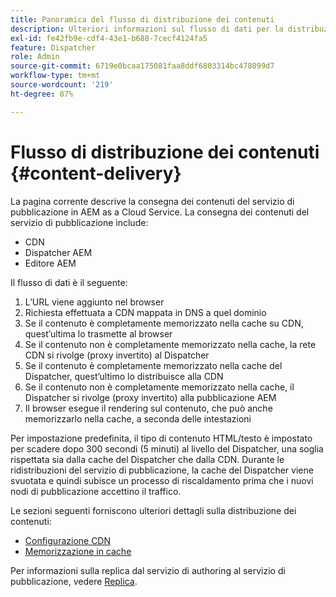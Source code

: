 ```yaml
---
title: Panoramica del flusso di distribuzione dei contenuti
description: Ulteriori informazioni sul flusso di dati per la distribuzione dei contenuti e su come pubblicare i contenuti
exl-id: fe42fb9e-cdf4-43e1-b688-7cecf4124fa5
feature: Dispatcher
role: Admin
source-git-commit: 6719e0bcaa175081faa8ddf6803314bc478099d7
workflow-type: tm+mt
source-wordcount: '219'
ht-degree: 87%

---
```


# Flusso di distribuzione dei contenuti {#content-delivery}

La pagina corrente descrive la consegna dei contenuti del servizio di pubblicazione in AEM as a Cloud Service. La consegna dei contenuti del servizio di pubblicazione include:

* CDN
* Dispatcher AEM
* Editore AEM

Il flusso di dati è il seguente:

1. L’URL viene aggiunto nel browser
1. Richiesta effettuata a CDN mappata in DNS a quel dominio
1. Se il contenuto è completamente memorizzato nella cache su CDN, quest’ultima lo trasmette al browser
1. Se il contenuto non è completamente memorizzato nella cache, la rete CDN si rivolge (proxy invertito) al Dispatcher
1. Se il contenuto è completamente memorizzato nella cache del Dispatcher, quest’ultimo lo distribuisce alla CDN
1. Se il contenuto non è completamente memorizzato nella cache, il Dispatcher si rivolge (proxy invertito) alla pubblicazione AEM
1. Il browser esegue il rendering sul contenuto, che può anche memorizzarlo nella cache, a seconda delle intestazioni

Per impostazione predefinita, il tipo di contenuto HTML/testo è impostato per scadere dopo 300 secondi (5 minuti) al livello del Dispatcher, una soglia rispettata sia dalla cache del Dispatcher che dalla CDN. Durante le ridistribuzioni del servizio di pubblicazione, la cache del Dispatcher viene svuotata e quindi subisce un processo di riscaldamento prima che i nuovi nodi di pubblicazione accettino il traffico.

Le sezioni seguenti forniscono ulteriori dettagli sulla distribuzione dei contenuti:
* [Configurazione CDN](/help/implementing/dispatcher/cdn.md)
* [Memorizzazione in cache](/help/implementing/dispatcher/caching.md)


Per informazioni sulla replica dal servizio di authoring al servizio di pubblicazione, vedere [Replica](/help/operations/replication.md).

